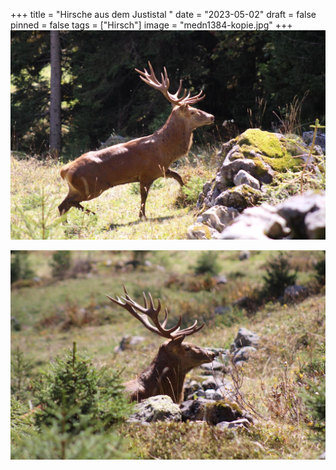 +++
title = "Hirsche aus dem Justistal "
date = "2023-05-02"
draft = false
pinned = false
tags = ["Hirsch"]
image = "medn1384-kopie.jpg"
+++
![](iqwu3852-kopie.jpg)

![](tbdn4446-kopie.jpg)